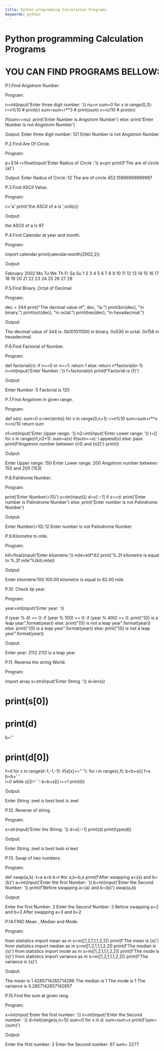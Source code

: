 ```yaml
---
title: Python programming Calculation Programs
keywords: python
---
```


# Python programming Calculation Programs

# YOU CAN FIND PROGRAMS BELLOW:

P.1.Find Angstrom Number.

Program:

n=int(input('Enter  three digit number: '))
nu=n
sum=0
for x in range(0,3):
    r=n%10
    # print(r)
    sum=sum+r**3
    # print(sum)
    n=n//10
    # print(n)
   
if(sum==nu):
    print('Enter Number is Angstrom Number')
else:
    print('Enter Number is not Angstrom Number')


Output:
Enter  three digit number: 121
Enter Number is not Angstrom Number


P.2.Find Are Of Circle.

Program:

p=3.14
r=float(input('Enter Radius of Circle :'))
a=p*r*r
print(f'The are of circle {a}')


Output:
Enter Radius of Circle :12
The are of circle 452.15999999999997


P.3.Find ASCII Value.

Program:

c='a'
print('the ASCII of a is ',ord(c))


Output:

the ASCII of a is  97


P.4.Find Calendar at year and month.

Program:

import calendar
print(calendar.month(2002,2))

Output:

 February 2002
Mo Tu We Th Fr Sa Su
             1  2  3
 4  5  6  7  8  9 10
11 12 13 14 15 16 17
18 19 20 21 22 23 24
25 26 27 28


P.5.Find Binary ,Octal of Decimal.

Program:

dec = 344
print("The decimal value of", dec, "is:")
print(bin(dec), "in binary.")
print(oct(dec), "in octal.")
print(hex(dec), "in hexadecimal.")

Output:

The decimal value of 344 is:
0b101011000 in binary.
0o530 in octal.
0x158 in hexadecimal.


P.6.Find Factorial of Number.

Program:

def factorial(n):
    if n==0 or n==1:
        return 1
    else:
        return n*factorial(n-1)
n=int(input('Enter Number :'))
f=factorial(n)
print(f'Factorial is {f}')


Output:

Enter Number :5
Factorial is 120


P.7.Find Angstrom in given range.

Program:

def a(n):
    sum=0
    o=len(str(n))
    for x in range(0,n+1):
        r=n%10
        sum=sum+r**o
        n=n//10
    return sum


n1=int(input('Enter Upper range: '))
n2=int(input('Enter Lower range: '))
l=[]
for x in range(n1,n2+1):
    sum=a(x)
    if(sum==x):
        l.append(x)
    else:
        pass
print(f'Angstrom number between {n1} and {n2}')
print(l)

Output:

Enter Upper range: 150
Enter Lower range: 200
Angstrom number between 150 and 200
[153]

P.8.Palidrome Number.

Program:

print('Enter Number(>10)')
s=str(input())
d=s[::-1]
if s==d:
    print('Enter number is Palindrome Number')
else:
    print('Enter number is not Palindrome Number')

Output:

Enter Number(>10)
12
Enter number is not Palindrome Number

P.9.Kilometre to mile.

Program:

kill=float(input('Enter kilometre:'))
mile=kill*.62
print('%.2f kilometre is equal to %.2f mile'%(kill,mile))

Output:

Enter kilometre:100
100.00 kilometre is equal to 62.00 mile

P.10. Check lip year.

Program:

year=int(input('Enter year: '))

if (year % 4) == 0:
   if (year % 100) == 0:
       if (year % 400) == 0:
           print("{0} is a leap year".format(year))
       else:
           print("{0} is not a leap year".format(year))
   else:
       print("{0} is a leap year".format(year))
else:
   print("{0} is not a leap year".format(year))

Output:

Enter year: 2112
2112 is a leap year


P.11. Reverse the string World.

Program:

import array 
s=str(input('Enter String :'))
d=len(s)
# print(s[0])
# print(d)
b=''
# print(d[0])
f=d
for x in range(d-1,-1,-1):
    if(s[x]==" "):
        for i in range(x,f):
            b=b+s[i]
        f=x
        b=b+' '  
i=0
while s[i]!=' ':
    b=b+s[i]
    i+=1
print(b)

Output:

Enter String :zeel is best
 best  is zeel


P.12. Reverse of string.

Program:

s=str(input('Enter the String: '))
d=s[::-1]
print(d)
print(type(d))

Output:

Enter String :zeel is best
tseb si leez


P.13. Swap of two numbers.

Program:

def swap(a,b):
    t=a
    a=b
    b=t
    #or a,b=b,a
    print(f'After swapping a={a} and b={b}')
a=int(input('Enter the first Number: '))
b=int(input('Enter the Second Number: '))
print(f'Before swapping a={a} and b={b}')
swap(a,b)

Output:

Enter the first Number: 2
Enter the Second Number: 3
Before swapping a=2 and b=3
After swapping a=3 and b=2


P.14.FIND Mean , Median and Mode.

Program:

from statistics import mean as m 
s=m([1,2,1,1,1,2,2])
print(f'The mean is {s}')
from statistics import median as m 
s=m([1,2,1,1,1,2,2])
print(f'The median is {s}')
from statistics import mode as m 
s=m([1,2,1,1,1,2,2])
print(f'The mode is {s}')
from statistics import variance as m 
s=m([1,2,1,1,1,2,2])
print(f'The  variance is {s}')

Output:

The mean is 1.4285714285714286
The median is 1
The mode is 1
The  variance is 0.2857142857142857


P.15.Find the sum at given rang.

Program:

s=int(input('Enter the first number: '))
n=int(input('Enter the  Second number: '))
d=list(range(s,n+1))
sum=0
for x in d:
    sum=sum+x
print(f'sum= {sum}')

Output:

Enter the first number: 2
Enter the  Second number: 67
sum= 2277
